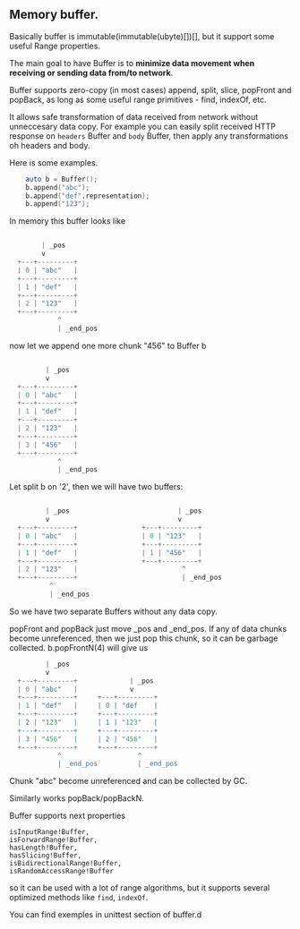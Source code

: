 ## Memory buffer. ##

Basically buffer is immutable(immutable(ubyte)[])[], but it support some useful Range properties.

The main goal to have Buffer is to **minimize data movement when receiving or sending data from/to network**.

Buffer supports zero-copy (in most cases) append, split, slice, popFront and popBack, as long as some useful range primitives - find, indexOf, etc.

It allows safe transformation of data received from network without unneccesary data copy.
For example you can easily split received HTTP response on `headers` Buffer and `body` Buffer, then apply any transformations oh headers and body.

Here is some examples.

```d
    auto b = Buffer();
    b.append("abc");
    b.append("def".representation);
    b.append("123");

```

In memory this buffer looks like
```d

        | _pos
        v
  +---+---------+
  | 0 | "abc"   |
  +---+---------+
  | 1 | "def"   |
  +---+---------+
  | 2 | "123"   |
  +---+---------+
            ^
            | _end_pos

```

now let we append one more chunk "456" to Buffer b
```d

         | _pos
         v
  +---+---------+
  | 0 | "abc"   |
  +---+---------+
  | 1 | "def"   |
  +---+---------+
  | 2 | "123"   |
  +---+---------+
  | 3 | "456"   |
  +---+---------+
            ^
            | _end_pos

```
Let split b on '2', then we will have two buffers:

```d

         | _pos                           | _pos
         v                                v
  +---+---------+                +---+---------+
  | 0 | "abc"   |                | 0 | "123"   |
  +---+---------+                +---+---------+
  | 1 | "def"   |                | 1 | "456"   |
  +---+---------+                +---+---------+
  | 2 | "123"   |                          ^
  +---+---------+                          | _end_pos
          ^
          | _end_pos

```
So we have two separate Buffers without any data copy.

popFront and popBack just move _pos and _end_pos. If any of data chunks become unreferenced, then we just pop this chunk, so it can be garbage collected. 
b.popFrontN(4) will give us

```d
         | _pos
         v
  +---+---------+             | _pos
  | 0 | "abc"   |             v
  +---+---------+     +---+---------+
  | 1 | "def"   |     | 0 | "def    |
  +---+---------+     +---+---------+
  | 2 | "123"   |     | 1 | "123"   |
  +---+---------+     +---+---------+
  | 3 | "456"   |     | 2 | "456"   |
  +---+---------+     +---+---------+
            ^                   ^
            | _end_pos          | _end_pos
```

Chunk "abc" become unreferenced and can be collected by GC.

Similarly works popBack/popBackN.

Buffer supports next properties

    isInputRange!Buffer,
    isForwardRange!Buffer,
    hasLength!Buffer,
    hasSlicing!Buffer,
    isBidirectionalRange!Buffer,
    isRandomAccessRange!Buffer

so it can be used with a lot of range algorithms, but it supports several optimized methods like `find`,
`indexOf`.

You can find exemples in unittest section of buffer.d